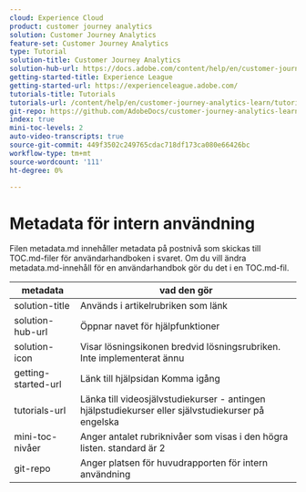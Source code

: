 ```yaml
---
cloud: Experience Cloud
product: customer journey analytics
solution: Customer Journey Analytics
feature-set: Customer Journey Analytics
type: Tutorial
solution-title: Customer Journey Analytics
solution-hub-url: https://docs.adobe.com/content/help/en/customer-journey-analytics-learn/tutorials/overview.html
getting-started-title: Experience League
getting-started-url: https://experienceleague.adobe.com/
tutorials-title: Tutorials
tutorials-url: /content/help/en/customer-journey-analytics-learn/tutorials/overview.html
git-repo: https://github.com/AdobeDocs/customer-journey-analytics-learn.sv-SE
index: true
mini-toc-levels: 2
auto-video-transcripts: true
source-git-commit: 449f3502c249765cdac718df173ca080e66426bc
workflow-type: tm+mt
source-wordcount: '111'
ht-degree: 0%

---
```



# Metadata för intern användning

Filen metadata.md innehåller metadata på postnivå som skickas till TOC.md-filer för användarhandboken i svaret. Om du vill ändra metadata.md-innehåll för en användarhandbok gör du det i en TOC.md-fil.

| metadata | vad den gör |
|--- |--- |
| solution-title | Används i artikelrubriken som länk |
| solution-hub-url | Öppnar navet för hjälpfunktioner |
| solution-icon | Visar lösningsikonen bredvid lösningsrubriken. Inte implementerat ännu |
| getting-started-url | Länk till hjälpsidan Komma igång |
| tutorials-url | Länka till videosjälvstudiekurser - antingen hjälpstudiekurser eller självstudiekurser på engelska |
| mini-toc-nivåer | Anger antalet rubriknivåer som visas i den högra listen. standard är 2 |
| git-repo | Anger platsen för huvudrapporten för intern användning |
